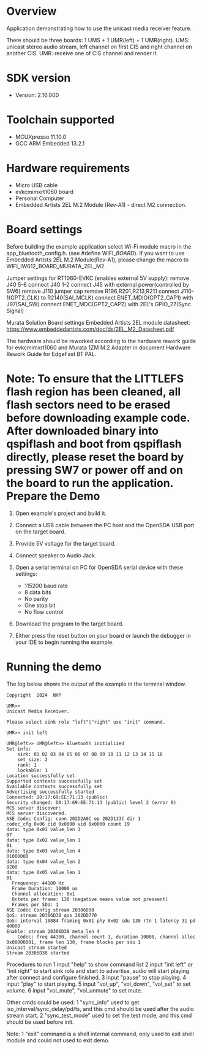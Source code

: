 Overview
========
Application demonstrating how to use the unicast media receiver feature.

There should be three boards: 1 UMS + 1 UMR(left) + 1 UMR(right).
UMS: unicast stereo audio stream, left channel on first CIS and right channel on another CIS.
UMR: receive one of CIS channel and render it.


SDK version
===========
- Version: 2.16.000

Toolchain supported
===================
- MCUXpresso  11.10.0
- GCC ARM Embedded  13.2.1

Hardware requirements
=====================
- Micro USB cable
- evkcmimxrt1060 board
- Personal Computer
- Embedded Artists 2EL M.2 Module (Rev-A1) - direct M2 connection.

Board settings
==============
Before building the example application select Wi-Fi module macro in the app_bluetooth_config.h. (see #define WIFI_<SoC Name>_BOARD_<Module Name>).
If you want to use Embedded Artists 2EL M.2 Module(Rev-A1), please change the macro to WIFI_IW612_BOARD_MURATA_2EL_M2.

Jumper settings for RT1060-EVKC (enables external 5V supply):
remove  J40 5-6
connect J40 1-2
connect J45 with external power(controlled by SW6)
remove J110 jumper cap
remove R196,R201,R213,R211
connect J110-1(GPT2_CLK) to R2140(SAI_MCLK)
connect ENET_MDIO(GPT2_CAP1) with J97(SAI_SW)
connect ENET_MDC(GPT2_CAP2) with 2EL's GPIO_27(Sync Signal)

Murata Solution Board settings
Embedded Artists 2EL module datasheet: https://www.embeddedartists.com/doc/ds/2EL_M2_Datasheet.pdf

The hardware should be reworked according to the hardware rework guide for evkcmimxrt1060 and Murata 1ZM M.2 Adapter in document Hardware Rework Guide for EdgeFast BT PAL.

Note:
To ensure that the LITTLEFS flash region has been cleaned,
all flash sectors need to be erased before downloading example code.
After downloaded binary into qspiflash and boot from qspiflash directly,
please reset the board by pressing SW7 or power off and on the board to run the application.
Prepare the Demo
================

1.  Open example's project and build it.

2.  Connect a USB cable between the PC host and the OpenSDA USB port on the target board.

3.  Provide 5V voltage for the target board.

4.  Connect speaker to Audio Jack.

5.  Open a serial terminal on PC for OpenSDA serial device with these settings:
    - 115200 baud rate
    - 8 data bits
    - No parity
    - One stop bit
    - No flow control

6.  Download the program to the target board.

7.  Either press the reset button on your board or launch the debugger in your IDE to begin running the example.

Running the demo
================
The log below shows the output of the example in the terminal window.

~~~~~~~~~~~~~~~~~~~~~~~~~~~~~~~~~~~
Copyright  2024  NXP

UMR>> 
Unicast Media Receiver.

Please select sink role "left"|"right" use "init" command.

UMR>> init left

UMR@left>> UMR@left>> Bluetooth initialized
Set info:
	sirk: 01 02 03 04 05 06 07 08 09 10 11 12 13 14 15 16 
	set_size: 2
	rank: 1
	lockable: 1
Location successfully set
Supported contexts successfully set
Available contexts successfully set
Advertising successfully started
Connected: D0:17:69:EE:71:13 (public)
Security changed: D0:17:69:EE:71:13 (public) level 2 (error 0)
MCS server discover:
MCS server discovered.
ASE Codec Config: conn 202D2A0C ep 202D133C dir 1
codec_cfg 0x06 cid 0x0000 vid 0x0000 count 19
data: type 0x01 value_len 1
07
data: type 0x02 value_len 1
01
data: type 0x03 value_len 4
01000000
data: type 0x04 value_len 2
8200
data: type 0x05 value_len 1
01
  Frequency: 44100 Hz
  Frame Duration: 10000 us
  Channel allocation: 0x1
  Octets per frame: 130 (negative means value not pressent)
  Frames per SDU: 1
ASE Codec Config stream 20306D38
QoS: stream 20306D38 qos 202DD770
QoS: interval 10884 framing 0x01 phy 0x02 sdu 130 rtn 1 latency 31 pd 40000
Enable: stream 20306D38 meta_len 4
	Codec: freq 44100, channel count 1, duration 10000, channel alloc 0x00000001, frame len 130, frame blocks per sdu 1
Unicast stream started
Stream 20306D38 started
~~~~~~~~~~~~~~~~~~~~~~~~~~~~~~~~~~~

Procedures to run
1 input "help" to show command list
2 input "init left" or "init right" to start sink role and start to advertise, audio will start playing after connect and configure finished.
3 input "pause" to stop playing.
4 input "play" to start playing.
5 input "vol_up", "vol_down", "vol_set" to set volume.
6 input "vol_mute", "vol_unmute" to set mute.

Other cmds could be used:
1 "sync_info" used to get iso_interval/sync_delay/pd/ts, and this cmd should be used after the audio stream start.
2 "sync_test_mode" used to set the test mode, and this cmd should be used before init.

Note:
1 "exit" command is a shell internal command, only used to exit shell module and could not used to exit demo.
